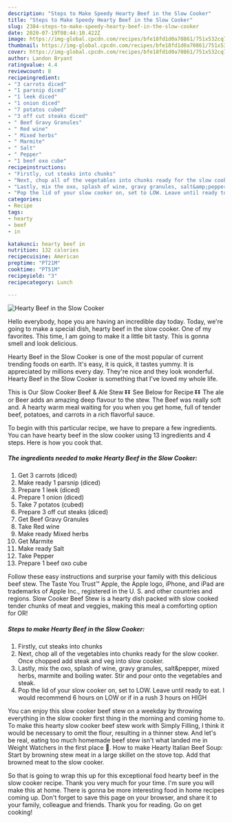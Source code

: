 ```yaml
---
description: "Steps to Make Speedy Hearty Beef in the Slow Cooker"
title: "Steps to Make Speedy Hearty Beef in the Slow Cooker"
slug: 2384-steps-to-make-speedy-hearty-beef-in-the-slow-cooker
date: 2020-07-19T08:44:10.422Z
image: https://img-global.cpcdn.com/recipes/bfe18fd1d0a70861/751x532cq70/hearty-beef-in-the-slow-cooker-recipe-main-photo.jpg
thumbnail: https://img-global.cpcdn.com/recipes/bfe18fd1d0a70861/751x532cq70/hearty-beef-in-the-slow-cooker-recipe-main-photo.jpg
cover: https://img-global.cpcdn.com/recipes/bfe18fd1d0a70861/751x532cq70/hearty-beef-in-the-slow-cooker-recipe-main-photo.jpg
author: Landon Bryant
ratingvalue: 4.4
reviewcount: 8
recipeingredient:
- "3 carrots diced"
- "1 parsnip diced"
- "1 leek diced"
- "1 onion diced"
- "7 potatos cubed"
- "3 off cut steaks diced"
- " Beef Gravy Granules"
- " Red wine"
- " Mixed herbs"
- " Marmite"
- " Salt"
- " Pepper"
- "1 beef oxo cube"
recipeinstructions:
- "Firstly, cut steaks into chunks"
- "Next, chop all of the vegetables into chunks ready for the slow cooker. Once chopped add steak and veg into slow cooker."
- "Lastly, mix the oxo, splash of wine, gravy granules, salt&amp;pepper, mixed herbs, marmite and boiling water. Stir and pour onto the vegetables and steak."
- "Pop the lid of your slow cooker on, set to LOW. Leave until ready to eat. I would recommend 6 hours on LOW or if in a rush 3 hours on HIGH"
categories:
- Recipe
tags:
- hearty
- beef
- in

katakunci: hearty beef in 
nutrition: 132 calories
recipecuisine: American
preptime: "PT21M"
cooktime: "PT51M"
recipeyield: "3"
recipecategory: Lunch

---
```



![Hearty Beef in the Slow Cooker](https://img-global.cpcdn.com/recipes/bfe18fd1d0a70861/751x532cq70/hearty-beef-in-the-slow-cooker-recipe-main-photo.jpg)

Hello everybody, hope you are having an incredible day today. Today, we're going to make a special dish, hearty beef in the slow cooker. One of my favorites. This time, I am going to make it a little bit tasty. This is gonna smell and look delicious.

Hearty Beef in the Slow Cooker is one of the most popular of current trending foods on earth. It's easy, it is quick, it tastes yummy. It is appreciated by millions every day. They're nice and they look wonderful. Hearty Beef in the Slow Cooker is something that I've loved my whole life.

This is Our Slow Cooker Beef &amp; Ale Stew ⏬⏬ See Below for Recipe ⏬⏬ The ale or Beer adds an amazing deep flavour to the stew. The Beef was really soft and. A hearty warm meal waiting for you when you get home, full of tender beef, potatoes, and carrots in a rich flavorful sauce.


To begin with this particular recipe, we have to prepare a few ingredients. You can have hearty beef in the slow cooker using 13 ingredients and 4 steps. Here is how you cook that.

<!--inarticleads1-->

##### The ingredients needed to make Hearty Beef in the Slow Cooker:

1. Get 3 carrots (diced)
1. Make ready 1 parsnip (diced)
1. Prepare 1 leek (diced)
1. Prepare 1 onion (diced)
1. Take 7 potatos (cubed)
1. Prepare 3 off cut steaks (diced)
1. Get  Beef Gravy Granules
1. Take  Red wine
1. Make ready  Mixed herbs
1. Get  Marmite
1. Make ready  Salt
1. Take  Pepper
1. Prepare 1 beef oxo cube


Follow these easy instructions and surprise your family with this delicious beef stew. The Taste You Trust™ Apple, the Apple logo, iPhone, and iPad are trademarks of Apple Inc., registered in the U. S. and other countries and regions. Slow Cooker Beef Stew is a hearty dish packed with slow cooked tender chunks of meat and veggies, making this meal a comforting option for OR! 

<!--inarticleads2-->

##### Steps to make Hearty Beef in the Slow Cooker:

1. Firstly, cut steaks into chunks
1. Next, chop all of the vegetables into chunks ready for the slow cooker. Once chopped add steak and veg into slow cooker.
1. Lastly, mix the oxo, splash of wine, gravy granules, salt&amp;pepper, mixed herbs, marmite and boiling water. Stir and pour onto the vegetables and steak.
1. Pop the lid of your slow cooker on, set to LOW. Leave until ready to eat. I would recommend 6 hours on LOW or if in a rush 3 hours on HIGH


You can enjoy this slow cooker beef stew on a weekday by throwing everything in the slow cooker first thing in the morning and coming home to. To make this hearty slow cooker beef stew work with Simply Filling, I think it would be necessary to omit the flour, resulting in a thinner stew. And let&#39;s be real, eating too much homemade beef stew isn&#39;t what landed me in Weight Watchers in the first place 🙂. How to make Hearty Italian Beef Soup: Start by browning stew meat in a large skillet on the stove top. Add that browned meat to the slow cooker. 

So that is going to wrap this up for this exceptional food hearty beef in the slow cooker recipe. Thank you very much for your time. I'm sure you will make this at home. There is gonna be more interesting food in home recipes coming up. Don't forget to save this page on your browser, and share it to your family, colleague and friends. Thank you for reading. Go on get cooking!

